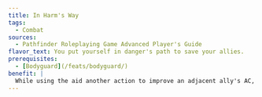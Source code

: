```yaml
---
title: In Harm's Way
tags:
  - Combat
sources:
  - Pathfinder Roleplaying Game Advanced Player's Guide
flavor_text: You put yourself in danger's path to save your allies.
prerequisites:
  - [Bodyguard](/feats/bodyguard/)
benefit: |
  While using the aid another action to improve an adjacent ally's AC, you can intercept a successful attack against that ally as an immediate action, taking full damage from that attack and any associated effects (bleed, poison, etc.). A creature cannot benefit from this feat more than once per attack.
---
```


